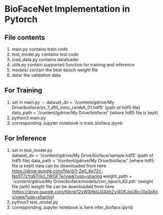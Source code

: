 # BioFaceNet Implementation in Pytorch

## File contents

1. main.py contains train code 
2. test_model.py contains test code
3. load_data.py contains dataloader
4. utils.py contain supported function for training and inference 
5. models/ contain the best epoch weight file
6. data/ the validation data

## For Training

1. set in main.py --  dataset_dir = '/content/gdrive/My Drive/bioface/zx_7_d10_inmc_celebA_01.hdf5' (path of hdf5 file)
                      data_path = '/content/gdrive/My Drive/bioface/' (where hdf5 file is kept) 
2. python3 main.py
3. corresponding Jupyter notebook is train_bioface.ipynb

## For Inference

1. set in test_model.py   
						dataset_dir = '/content/gdrive/My Drive/bioface/sample.hdf5' (path of hdf5 file)
						data_path = '/content/gdrive/My Drive/bioface/'    (where hdf5 file is kept)
						data can be downloaded from here https://drive.google.com/file/d/1-2e0_Ke72c-Nq1lT7zYq9THcI_fWGFTe/view?usp=sharing
						weight_path = '/content/gdrive/My Drive/bioface/models/cnn_epoch_62.pth'  (weight file path) 
						weight file can be downloaded from here (https://drive.google.com/file/d/12xW3HbVJ04bhZylXOEJqU8icOla3pXox/view?usp=sharing) 
1. python3 test_model.py
2. corresponding Jupyter notebook is here infer_bioface.ipynb


